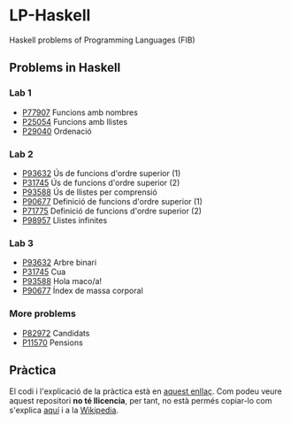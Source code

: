 # LP-Haskell
Haskell problems of Programming Languages (FIB)

## Problems in Haskell

### Lab 1

- [P77907](lab1/P77907_ca/P77907.hs) Funcions amb nombres
- [P25054](lab1/P25054_ca/P25054.hs) Funcions amb llistes
- [P29040](lab1/P29040_ca/P29040.hs) Ordenació

### Lab 2

- [P93632](lab2/P93632_ca/P93632.hs) Ús de funcions d'ordre superior (1)
- [P31745](lab2/P31745_ca/P31745.hs) Ús de funcions d'ordre superior (2)
- [P93588](lab2/P93588_ca/P93588.hs) Ús de llistes per comprensió
- [P90677](lab2/P90677_ca/P90677.hs) Definició de funcions d'ordre superior (1)
- [P71775](lab2/P71775_ca/P71775.hs) Definició de funcions d'ordre superior (2)
- [P98957](lab2/P98957_ca/P98957.hs) Llistes infinites

### Lab 3

- [P93632](lab3/P37072_ca/P37072.hs) Arbre binari
- [P31745](lab3/P80618_ca/P80618.hs) Cua
- [P93588](lab3/P87974_ca/P87974.hs) Hola maco/a!
- [P90677](lab3/P87082_ca/P87082.hs) Índex de massa corporal

### More problems

- [P82972](more/P82972_ca/P82972.hs) Candidats
- [P11570](more/P11570_ca/P11570.hs) Pensions

## Pràctica

El codi i l'explicació de la pràctica està en [aquest enllaç](practica/). Com podeu veure aquest repositori **no té llicencia**, per tant, no està permés copiar-lo com s'explica [aquí](https://choosealicense.com/no-license/) i a la [Wikipedia](https://en.wikipedia.org/wiki/License-free_software).

